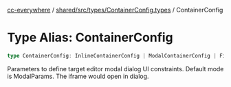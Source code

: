 [cc-everywhere](../../../../../index.md) / [shared/src/types/ContainerConfig.types](../index.md) / ContainerConfig

# Type Alias: ContainerConfig

```ts
type ContainerConfig: InlineContainerConfig | ModalContainerConfig | FillContainerConfig;
```

Parameters to define target editor modal dialog UI constraints.
Default mode is ModalParams. The iframe would open in dialog.
